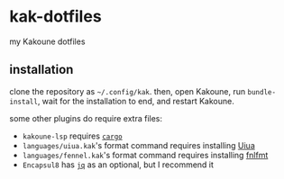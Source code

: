 # kak-dotfiles

my Kakoune dotfiles

## installation

clone the repository as `~/.config/kak`. then, open Kakoune, run `bundle-install`, wait for the installation to end, and restart Kakoune.

some other plugins do require extra files:
- `kakoune-lsp` requires [`cargo`](https://www.rust-lang.org/learn/get-started)
- `languages/uiua.kak`'s format command requires installing [Uiua](https://uiua.org)
- `languages/fennel.kak`'s format command requires installing [fnlfmt](https://git.sr.ht/~technomancy/fnlfmt)
- `Encapsul8` has [`jq`](https://github.com/jqlang/jq) as an optional, but I recommend it
